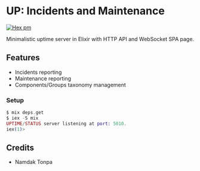 # UP: Incidents and Maintenance

[![Hex pm](http://img.shields.io/hexpm/v/up.svg?style=flat&x=1)](https://hex.pm/packages/up)

Minimalistic uptime server in Elixir with HTTP API and WebSocket SPA page.

## Features

* Incidents reporting
* Maintenance reporting
* Components/Groups taxonomy management

### Setup

```elixir
$ mix deps.get
$ iex -S mix
UPTIME/STATUS server listening at port: 5010.
iex(1)> 
```

## Credits

* Namdak Tonpa
